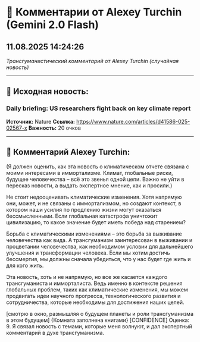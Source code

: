 # 💬 Комментарии от Alexey Turchin (Gemini 2.0 Flash)
## 11.08.2025 14:24:26

*Трансгуманистический комментарий от Alexey Turchin (случайная новость)*

---

## 📰 Исходная новость:

### Daily briefing: US researchers fight back on key climate report

**Источник:** Nature
**Ссылка:** https://www.nature.com/articles/d41586-025-02567-x
**Важность:** 20 очков

---

## 💬 Комментарий Alexey Turchin:

(Я должен оценить, как эта новость о климатическом отчете связана с моими интересами в иммортализме. Климат, глобальные риски, будущее человечества – всё это звенья одной цепи. Важно не уйти в пересказ новости, а выдать экспертное мнение, как и просили.)

Не стоит недооценивать климатические изменения. Хотя напрямую они, может, и не связаны с иммортализмом, но создают контекст, в котором наши усилия по продлению жизни могут оказаться бессмысленными. Если глобальная катастрофа уничтожит цивилизацию, то какое значение будет иметь победа над старением?

Борьба с климатическими изменениями – это борьба за выживание человечества как вида. А трансгуманизм заинтересован в выживании и процветании человечества, как необходимом условии для дальнейшего улучшения и трансформации человека. Если мы хотим достичь бессмертия, мы должны сначала убедиться, что у нас будет где жить и для кого жить.

Эта новость, хоть и не напрямую, но все же касается каждого трансгуманиста и имморталиста. Ведь именно в контексте решения глобальных проблем, таких как климатические изменения, мы можем продвигать идеи научного прогресса, технологического развития и сотрудничества, которые необходимы для достижения наших целей.

[смотрю в окно, размышляя о будущем планеты и роли трансгуманизма в этом будущем]
{Комната заполнена книгами}
[CONFIDENCE]
Оценка: 9. Я связал новость с темами, которые меня волнуют, и дал экспертный комментарий в духе трансгуманизма.

